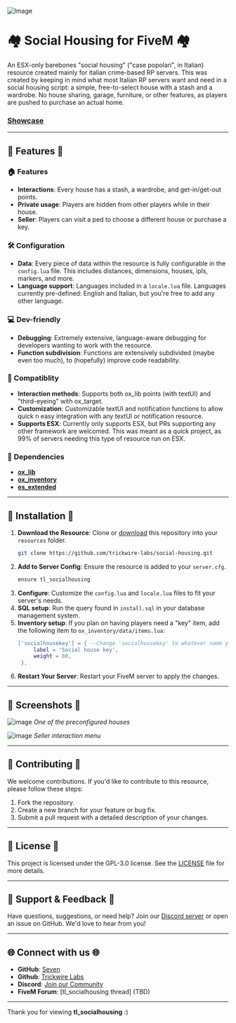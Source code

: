 ![Image](https://github.com/user-attachments/assets/b8393824-d5f2-41f9-a40c-9aa41108dc90)

# 🏘️ Social Housing for FiveM 🏘️

An ESX-only barebones "social housing" ("case popolari", in Italian) resource created mainly for italian crime-based RP servers. This was created by keeping in mind what most Italian RP servers want and need in a social housing script: a simple, free-to-select house with a stash and a wardrobe. No house sharing, garage, furniture, or other features, as players are pushed to purchase an actual home.

### [Showcase](https://youtu.be/zxKIHiRfcwk) ###

---

## 🌟 Features 🌟

### 🏠 **Features**
- **Interactions**: Every house has a stash, a wardrobe, and get-in/get-out points.
- **Private usage**: Players are hidden from other players while in their house.
- **Seller**: Players can visit a ped to choose a different house or purchase a key.

### 🛠️ **Configuration**
- **Data**: Every piece of data within the resource is fully configurable in the `config.lua` file. This includes distances, dimensions, houses, ipls, markers, and more.
- **Language support**: Languages included in a `locale.lua` file. Languages currently pre-defined: English and Italian, but you're free to add any other language.

### 💻 **Dev-friendly**
- **Debugging**: Extremely extensive, language-aware debugging for developers wanting to work with the resource.
- **Function subdivision**: Functions are extensively subdivided (maybe even too much), to (hopefully) improve code readability.

### 🔩 **Compatiblity**
- **Interaction methods**: Supports both ox_lib points (with textUI) and "third-eyeing" with ox_target.
- **Customization**: Customizable textUI and notification functions to allow quick n easy integration with any textUI or notification resource.
- **Supports ESX**: Currently only supports ESX, but PRs supporting any other framework are welcomed. This was meant as a quick project, as 99% of servers needing this type of resource run on ESX.

### 🔴 **Dependencies**
- **[ox_lib](https://github.com/overextended/ox_lib)**
- **[ox_inventory](https://github.com/overextended/ox_inventory)**
- **[es_extended](https://github.com/esx-framework)**

---

## 🚀 Installation 🚀

1. **Download the Resource**: Clone or [download](https://github.com/trickwire-labs/tl_socialhousing/archive/refs/heads/main.zip) this repository into your `resources` folder.
   ```bash
   git clone https://github.com/trickwire-labs/social-housing.git
   ```
2. **Add to Server Config**: Ensure the resource is added to your `server.cfg`.
   ```bash
   ensure tl_socialhousing
   ```
3. **Configure**: Customize the `config.lua` and `locale.lua` files to fit your server's needs.
4. **SQL setup**: Run the query found in `install.sql` in your database management system.
5. **Inventory setup**: If you plan on having players need a "key" item, add the following item to `ox_inventory/data/items.lua`:
   ```lua
   ['socialhousekey'] = { --Change 'socialhousekey' to whatever name you have configured in the `config.lua` file.
		label = 'Social house key',
		weight = 80,
	},
   ```
6. **Restart Your Server**: Restart your FiveM server to apply the changes.

---

## 📸 Screenshots 📸

![image](https://github.com/user-attachments/assets/ed6a3607-b485-477c-8686-bd337424e420)
*One of the preconfigured houses*

![image](https://github.com/user-attachments/assets/2a89d49a-c1ee-497f-adbd-56e9096b7082)
*Seller interaction menu*

---

## 🤝 Contributing 🤝

We welcome contributions. If you'd like to contribute to this resource, please follow these steps:
1. Fork the repository.
2. Create a new branch for your feature or bug fix.
3. Submit a pull request with a detailed description of your changes.

---

## 📄 License 📄

This project is licensed under the GPL-3.0 license. See the [LICENSE](LICENSE) file for more details.

---

## 💬 Support & Feedback 💬

Have questions, suggestions, or need help? Join our [Discord server](https://discord.gg/q7Sq9wJhbR) or open an issue on GitHub. We'd love to hear from you!

---

## 🌐 Connect with us 🌐

- **GitHub**: [Seven](https://github.com/squarerootof49)
- **Github**: [Trickwire Labs](https://github.com/trickwire-labs)
- **Discord**: [Join our Community](https://discord.gg/q7Sq9wJhbR)
- **FiveM Forum**: [tl_socialhousing thread] (TBD)

---

Thank you for viewing **tl_socialhousing** :\)
